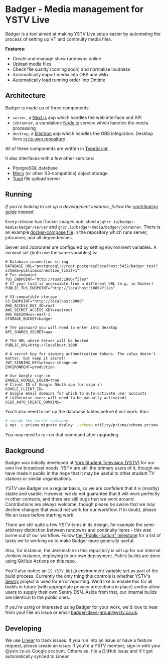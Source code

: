 # Badger - Media management for YSTV Live

Badger is a tool aimed at making YSTV Live setup easier by automating the process of setting up VT and continuity media
files.

**Features:**

- Create and manage show rundowns online
- Upload media files
- Check file quality (coming soon) and normalise loudness
- Automatically import media into OBS and vMix
- Automatically load running order into Ontime

## Architecture

Badger is made up of three components:

- `server`, a [Next.js](https://nextjs.org/) app which handles the web interface and API
- `jobrunner`, a standalone [Node.js](https://nodejs.org/en/) service which handles the media processing
- `desktop`, a [Electron](https://www.electronjs.org/) app which handles the OBS integration. Desktop lives [in its own repository](https://github.com/badger-media/badger-desktop)

All of these components are written in [TypeScript](https://www.typescriptlang.org/).

It also interfaces with a few other services:

- PostgreSQL database
- [Minio](https://min.io/) (or other S3-compatible) object storage
- [Tusd](https://tus.io/) file upload server

## Running

_If you're looking to set up a development instance, follow the [contributing guide](./CONTRIBUTING.md) instead._

Every release has Docker images published at `ghcr.io/badger-media/badger/server` and `ghcr.io/badger-media/badger/jobrunner`.
There is an example [docker-compose file](./docker-compose-example.yml) in the repository which runs server, jobrunner, and all dependencies.

Server and Jobrunner are configured by setting environment variables. A minimal set (both use the same variables) is:

```
# Database connection string
DATABASE_URL="postgresql://root:postgres@localhost:5432/badger_test?schema=public&connection_limit=1"
# Tus endpoint
TUS_ENDPOINT="http://tusd:1080/files"
# If your tusd is accessible from a different URL (e.g. in Docker)
PUBLIC_TUS_ENDPOINT="http://localhost:1080/files"

# S3-compatible storage
S3_ENDPOINT="http://localhost:9000"
AWS_ACCESS_KEY_ID=root
AWS_SECRET_ACCESS_KEY=rootroot
AWS_REGION=us-east-1
STORAGE_BUCKET=badger

# The password you will need to enter into Desktop
API_SHARED_SECRET=aaa

# The URL where Server will be hosted
PUBLIC_URL=http://localhost:3000

# A secret key for signing authentication tokens. The value doesn't matter, but keep it secret!
JWT_SIGNING_KEY=please-change-me
ENVIRONMENT=production

# Use Google sign-in
ENABLE_GOOGLE_LOGIN=true
# Client ID of Google OAuth app for sign-in
GOOGLE_CLIENT_ID=
# Google email domains for which to auto-activate user accounts
# (otherwise users will need to be manually activated)
USER_AUTO_CREATE_DOMAINS=
```

You'll also need to set up the database tables before it will work. Run:

```sh
# inside the server container
$ npx -y prisma migrate deploy --schema utility/prisma/schema.prisma
```

You may need to re-run that command after upgrading.

## Background

Badger was initially developed at [York Student Television (YSTV)](https://ystv.co.uk) for our own live broadcast needs.
YSTV are still the primary users of it, though we have made it public in the hope that it may be useful to other student TV stations or similar organisations.

YSTV use Badger on a regular basis, so we are confident that it is (mostly) stable and usable.
However, we do not guarantee that it will work perfectly in other contexts, and there are still bugs that we work around.
Contributions are always welcome, though please be aware that we may decline changes that would not work for our workflow.
If in doubt, please file an issue before starting work.

There are still quite a few YSTV-isms in its design, for example the semi-arbitrary distinction between rundowns and continuity items - this was borne out of our workflow. Follow [the "Public-isation" milestone](https://github.com/ystv/badger/milestone/1) for a list of tasks we're working on to make Badger more generally useful.

Also, for instance, the Jenkinsfile in this repository is set up for our internal Jenkins instance, deploying to our own deployment.
Public builds are done using GitHub Actions on this repo.

You'll also notice an `IS_YSTV_BUILD` environment variable set as part of the build process.
Currently the only thing this controls is whether YSTV's [Sentry](https://sentry.io) project is used for error reporting.
We'd like to enable this for all builds in future (with appropriate privacy protections in place) and/or allow users to supply their own Sentry DSN.
Aside from that, our internal builds are identical to the public ones.

If you're using or interested using Badger for your work, we'd love to hear from you!
File an issue or email badger-devs-group@ystv.co.uk.

## Developing

We use [Linear](https://linear.app/ystv) to track issues.
If you run into an issue or have a feature request, please create an issue.
If you're a YSTV member, sign in with your @ystv.co.uk Google account.
Otherwise, file a GitHub issue and it'll get automatically synced to Linear.
